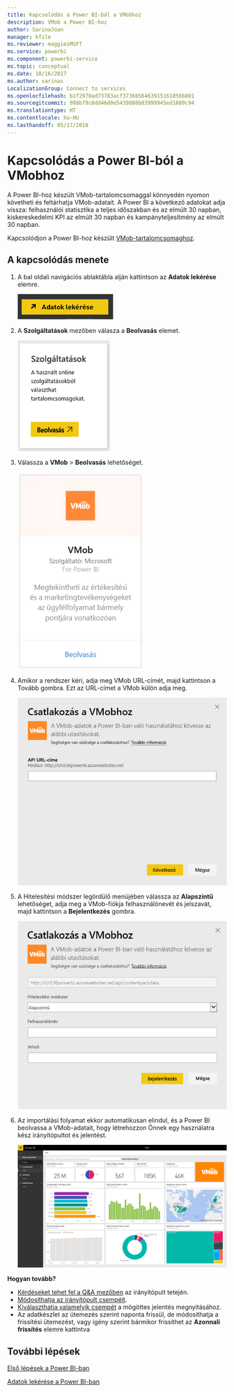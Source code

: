 ```yaml
---
title: Kapcsolódás a Power BI-ból a VMobhoz
description: VMob a Power BI-hoz
author: SarinaJoan
manager: kfile
ms.reviewer: maggiesMSFT
ms.service: powerbi
ms.component: powerbi-service
ms.topic: conceptual
ms.date: 10/16/2017
ms.author: sarinas
LocalizationGroup: Connect to services
ms.openlocfilehash: b1f2970ad73783acf3736856463915161056b801
ms.sourcegitcommit: 998b79c0dd46d0e5439888b83999945ed1809c94
ms.translationtype: HT
ms.contentlocale: hu-HU
ms.lasthandoff: 05/17/2018
---
```

# <a name="connect-to-vmob-with-power-bi"></a>Kapcsolódás a Power BI-ból a VMobhoz
A Power BI-hoz készült VMob-tartalomcsomaggal könnyedén nyomon követheti és feltárhatja VMob-adatait. A Power BI a következő adatokat adja vissza: felhasználói statisztika a teljes időszakban és az elmúlt 30 napban, kiskereskedelmi KPI az elmúlt 30 napban és kampányteljesítmény az elmúlt 30 napban.

Kapcsolódjon a Power BI-hoz készült [VMob-tartalomcsomaghoz](https://app.powerbi.com/getdata/services/vmob).

## <a name="how-to-connect"></a>A kapcsolódás menete
1. A bal oldali navigációs ablaktábla alján kattintson az **Adatok lekérése** elemre.
   
    ![](media/service-connect-to-vmob/getdata.png)
2. A **Szolgáltatások** mezőben válasza a **Beolvasás** elemet.
   
   ![](media/service-connect-to-vmob/services.png)
3. Válassza a **VMob** \> **Beolvasás** lehetőséget.
   
   ![](media/service-connect-to-vmob/vmob.png)
4. Amikor a rendszer kéri, adja meg VMob URL-címét, majd kattintson a Tovább gombra. Ezt az URL-címet a VMob külön adja meg.
   
    ![](media/service-connect-to-vmob/params.png)
5. A Hitelesítési módszer legördülő menüjében válassza az **Alapszintű** lehetőséget, adja meg a VMob-fiókja felhasználónevét és jelszavát, majd kattintson a **Bejelentkezés** gombra.
   
    ![](media/service-connect-to-vmob/creds.png)
6. Az importálási folyamat ekkor automatikusan elindul, és a Power BI beolvassa a VMob-adatait, hogy létrehozzon Önnek egy használatra kész irányítópultot és jelentést.
   
   ![](media/service-connect-to-vmob/dashboard2.png)

**Hogyan tovább?**

* [Kérdéseket tehet fel a Q&A mezőben](power-bi-q-and-a.md) az irányítópult tetején.
* [Módosíthatja az irányítópult csempéit](service-dashboard-edit-tile.md).
* [Kiválaszthatja valamelyik csempét](service-dashboard-tiles.md) a mögöttes jelentés megnyitásához.
* Az adatkészlet az ütemezés szerint naponta frissül, de módosíthatja a frissítési ütemezést, vagy igény szerint bármikor frissíthet az **Azonnali frissítés** elemre kattintva

## <a name="next-steps"></a>További lépések
[Első lépések a Power BI-ban](service-get-started.md)

[Adatok lekérése a Power BI-ban](service-get-data.md)

